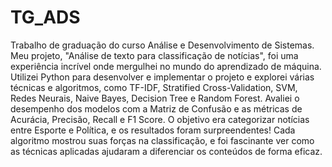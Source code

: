 # TG_ADS
Trabalho de graduação do curso Análise e Desenvolvimento de Sistemas. Meu projeto, "Análise de texto para classificação de notícias", foi uma experiência incrível onde mergulhei no mundo do aprendizado de máquina. Utilizei Python para desenvolver e implementar o projeto e explorei várias técnicas e algoritmos, como TF-IDF, Stratified Cross-Validation, SVM, Redes Neurais, Naive Bayes, Decision Tree e Random Forest. Avaliei o desempenho dos modelos com a Matriz de Confusão e as métricas de Acurácia, Precisão, Recall e F1 Score.
O objetivo era categorizar notícias entre Esporte e Política, e os resultados foram surpreendentes! Cada algoritmo mostrou suas forças na classificação, e foi fascinante ver como as técnicas aplicadas ajudaram a diferenciar os conteúdos de forma eficaz.

